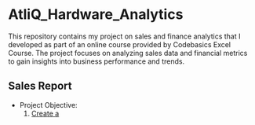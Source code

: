 # AtliQ_Hardware_Analytics
This repository contains my project on sales and finance analytics that I developed as part of an online course provided by Codebasics Excel Course. The project focuses on analyzing sales data and financial metrics to gain insights into business performance and trends.
<br>
<h2 >Sales Report</h2>
<ul>
  <li>Project Objective:
    <ol type ="1">
     <li><a href="https://github.com/Kashish0612/AtliQ_Hardware_Analytics/blob/main/Customer_Performance_Report.pdf">Create a</a></li>
    </ol>
  </li>
</ul>





